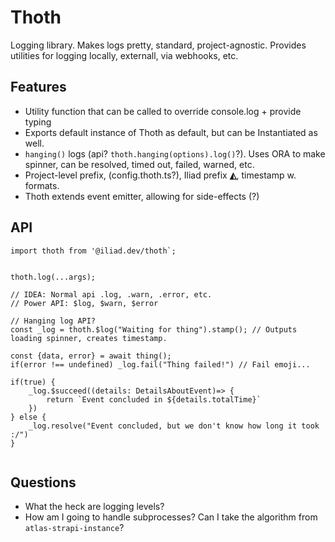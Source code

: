 # Thoth

Logging library. Makes logs pretty, standard, project-agnostic. Provides utilities for logging locally, externall, via webhooks, etc.

## Features

- Utility function that can be called to override console.log + provide typing
- Exports default instance of Thoth as default, but can be Instantiated as well.
- `hanging()` logs (api? `thoth.hanging(options).log()`?). Uses ORA to make spinner, can be resolved, timed out, failed, warned, etc.
- Project-level prefix, (config.thoth.ts?), Iliad prefix **◭**, timestamp w. formats.
- Thoth extends event emitter, allowing for side-effects (?)

## API

```tsx
import thoth from '@iliad.dev/thoth`;


thoth.log(...args);

// IDEA: Normal api .log, .warn, .error, etc.
// Power API: $log, $warn, $error

// Hanging log API?
const _log = thoth.$log("Waiting for thing").stamp(); // Outputs loading spinner, creates timestamp.

const {data, error} = await thing();
if(error !== undefined) _log.fail("Thing failed!") // Fail emoji...

if(true) {
    _log.$succeed((details: DetailsAboutEvent)=> {
        return `Event concluded in ${details.totalTime}`
    })
} else {
    _log.resolve("Event concluded, but we don't know how long it took :/")
}


```

## Questions

- What the heck are logging levels?
- How am I going to handle subprocesses? Can I take the algorithm from `atlas-strapi-instance`?
